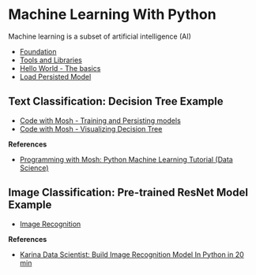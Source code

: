 # Machine Learning With Python

Machine learning is a subset of artificial intelligence (AI) 

- [Foundation](./docs/foundation.md)
- [Tools and Libraries](./docs/tools_and_libraries.md)
- [Hello World - The basics](./docs/helloworld.md)
- [Load Persisted Model](./models/readme.md)

## Text Classification: Decision Tree Example

- [Code with Mosh - Training and Persisting models](./docs/codewithmosh.md)
- [Code with Mosh - Visualizing Decision Tree](./docs/visualizing-decision-tree.md)

**References**
- [Programming with Mosh: Python Machine Learning Tutorial (Data Science)](https://www.youtube.com/watch?v=7eh4d6sabA0)

## Image Classification: Pre-trained ResNet Model Example

- [Image Recognition](./docs/image-recognition.md)

**References**
- [Karina Data Scientist: Build Image Recognition Model In Python in 20 min](https://www.youtube.com/watch?v=3qZsOyAy4Yc)